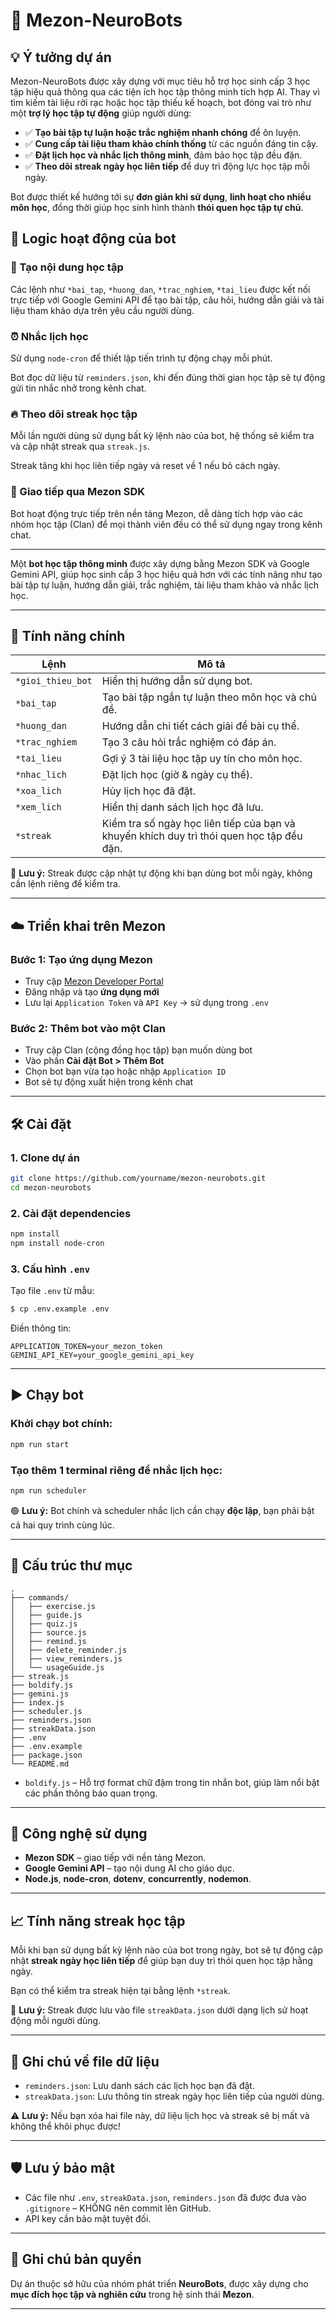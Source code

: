 # 🤖 Mezon-NeuroBots


## 💡 Ý tưởng dự án

Mezon-NeuroBots được xây dựng với mục tiêu hỗ trợ học sinh cấp 3 học tập hiệu quả thông qua các tiện ích học tập thông minh tích hợp AI. Thay vì tìm kiếm tài liệu rời rạc hoặc học tập thiếu kế hoạch, bot đóng vai trò như một **trợ lý học tập tự động** giúp người dùng:

- ✅ **Tạo bài tập tự luận hoặc trắc nghiệm nhanh chóng** để ôn luyện.
- ✅ **Cung cấp tài liệu tham khảo chính thống** từ các nguồn đáng tin cậy.
- ✅ **Đặt lịch học và nhắc lịch thông minh**, đảm bảo học tập đều đặn.
- ✅ **Theo dõi streak ngày học liên tiếp** để duy trì động lực học tập mỗi ngày.

Bot được thiết kế hướng tới sự **đơn giản khi sử dụng**, **linh hoạt cho nhiều môn học**, đồng thời giúp học sinh hình thành **thói quen học tập tự chủ**.

## 🧩 Logic hoạt động của bot

### 📝 Tạo nội dung học tập

Các lệnh như `*bai_tap`, `*huong_dan`, `*trac_nghiem`, `*tai_lieu` được kết nối trực tiếp với Google Gemini API để tạo bài tập, câu hỏi, hướng dẫn giải và tài liệu tham khảo dựa trên yêu cầu người dùng.

### ⏰ Nhắc lịch học

Sử dụng `node-cron` để thiết lập tiến trình tự động chạy mỗi phút.

Bot đọc dữ liệu từ `reminders.json`, khi đến đúng thời gian học tập sẽ tự động gửi tin nhắc nhở trong kênh chat.

### 🔥 Theo dõi streak học tập

Mỗi lần người dùng sử dụng bất kỳ lệnh nào của bot, hệ thống sẽ kiểm tra và cập nhật streak qua `streak.js`.

Streak tăng khi học liên tiếp ngày và reset về 1 nếu bỏ cách ngày.

### 💬 Giao tiếp qua Mezon SDK

Bot hoạt động trực tiếp trên nền tảng Mezon, dễ dàng tích hợp vào các nhóm học tập (Clan) để mọi thành viên đều có thể sử dụng ngay trong kênh chat.

---


Một **bot học tập thông minh** được xây dựng bằng Mezon SDK và Google Gemini API, giúp học sinh cấp 3 học hiệu quả hơn với các tính năng như tạo bài tập tự luận, hướng dẫn giải, trắc nghiệm, tài liệu tham khảo và nhắc lịch học.

---

## 🚀 Tính năng chính

| Lệnh | Mô tả |
|-----------------------|-------|
| `*gioi_thieu_bot` | Hiển thị hướng dẫn sử dụng bot. |
| `*bai_tap` | Tạo bài tập ngắn tự luận theo môn học và chủ đề. |
| `*huong_dan` | Hướng dẫn chi tiết cách giải đề bài cụ thể. |
| `*trac_nghiem` | Tạo 3 câu hỏi trắc nghiệm có đáp án. |
| `*tai_lieu` | Gợi ý 3 tài liệu học tập uy tín cho môn học. |
| `*nhac_lich` | Đặt lịch học (giờ & ngày cụ thể). |
| `*xoa_lich` | Hủy lịch học đã đặt. |
| `*xem_lich` | Hiển thị danh sách lịch học đã lưu. |
| `*streak` | Kiểm tra số ngày học liên tiếp của bạn và khuyến khích duy trì thói quen học tập đều đặn. |

🧠 **Lưu ý:** Streak được cập nhật tự động khi bạn dùng bot mỗi ngày, không cần lệnh riêng để kiểm tra.

---

## ☁️ Triển khai trên Mezon

### Bước 1: Tạo ứng dụng Mezon

- Truy cập [Mezon Developer Portal](https://mezon.ai/)
- Đăng nhập và tạo **ứng dụng mới**
- Lưu lại `Application Token` và `API Key` → sử dụng trong `.env`

### Bước 2: Thêm bot vào một Clan

- Truy cập Clan (cộng đồng học tập) bạn muốn dùng bot
- Vào phần **Cài đặt Bot > Thêm Bot**
- Chọn bot bạn vừa tạo hoặc nhập `Application ID`
- Bot sẽ tự động xuất hiện trong kênh chat

---

## 🛠️ Cài đặt

### 1. Clone dự án

```bash
git clone https://github.com/yourname/mezon-neurobots.git
cd mezon-neurobots
```

### 2. Cài đặt dependencies

```bash
npm install
npm install node-cron
```

### 3. Cấu hình `.env`

Tạo file `.env` từ mẫu:

```bash
$ cp .env.example .env
```

Điền thông tin:

```env
APPLICATION_TOKEN=your_mezon_token
GEMINI_API_KEY=your_google_gemini_api_key
```

---

## ▶️ Chạy bot

### Khởi chạy bot chính:

```bash
npm run start
```

### Tạo thêm 1 terminal riêng để nhắc lịch học:

```bash
npm run scheduler
```

🟢 **Lưu ý:** Bot chính và scheduler nhắc lịch cần chạy **độc lập**, bạn phải bật cả hai quy trình cùng lúc.

---

## 📁 Cấu trúc thư mục

```
.
├── commands/
│   ├── exercise.js
│   ├── guide.js
│   ├── quiz.js
│   ├── source.js
│   ├── remind.js
│   ├── delete_reminder.js
│   ├── view_reminders.js
│   └── usageGuide.js
├── streak.js
├── boldify.js
├── gemini.js
├── index.js
├── scheduler.js
├── reminders.json
├── streakData.json
├── .env
├── .env.example
├── package.json
└── README.md
```

- `boldify.js` – Hỗ trợ format chữ đậm trong tin nhắn bot, giúp làm nổi bật các phần thông báo quan trọng.

---

## 🧠 Công nghệ sử dụng

- **Mezon SDK** – giao tiếp với nền tảng Mezon.
- **Google Gemini API** – tạo nội dung AI cho giáo dục.
- **Node.js**, **node-cron**, **dotenv**, **concurrently**, **nodemon**.

---

## 📈 Tính năng streak học tập

Mỗi khi bạn sử dụng bất kỳ lệnh nào của bot trong ngày, bot sẽ tự động cập nhật **streak ngày học liên tiếp** để giúp bạn duy trì thói quen học tập hằng ngày.

Bạn có thể kiểm tra streak hiện tại bằng lệnh `*streak`.

🧠 **Lưu ý:** Streak được lưu vào file `streakData.json` dưới dạng lịch sử hoạt động mỗi người dùng.

---

## 📂 Ghi chú về file dữ liệu

- `reminders.json`: Lưu danh sách các lịch học bạn đã đặt.
- `streakData.json`: Lưu thông tin streak ngày học liên tiếp của người dùng.

⚠️ **Lưu ý:** Nếu bạn xóa hai file này, dữ liệu lịch học và streak sẽ bị mất và không thể khôi phục được!

---

## 🛡 Lưu ý bảo mật

- Các file như `.env`, `streakData.json`, `reminders.json` đã được đưa vào `.gitignore` – KHÔNG nên commit lên GitHub.
- API key cần bảo mật tuyệt đối.

---

## 🧪 Ghi chú bản quyền

Dự án thuộc sở hữu của nhóm phát triển **NeuroBots**, được xây dựng cho **mục đích học tập và nghiên cứu** trong hệ sinh thái **Mezon**.

---